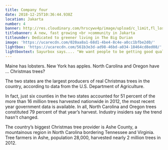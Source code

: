 ```yaml
---
title: Company four
date: 2018-12-25T10:36:44.938Z
location: Jakarta
number: 4
banner: http://res.cloudinary.com/hrscywv4p/image/upload/c_limit,fl_lossy,h_1500,w_2000,f_auto,q_auto/v1/1378019/kilarov-zaneit-634702-unsplash_zfrfwx.jpg
titlebanner: A new, fast growing <br >community in Jakarta
titleunder: Dedicated to greener living in The Big Durian
image: 'https://ucarecdn.com/020aa8a1-68d1-4be4-8c4e-a0cc1bfbe2d0/'
lightbox: 'https://ucarecdn.com/561b3e3d-ad98-46bd-a034-18464cd8ed08/'
lightboxtext: Sayurbox says.... "We want people to be getting good quality pesticide-free vegetables through farm-to-table concept. We want you to know exactly who is growing your food by having the farmers profile on each item and farmers page. You’re welcome to visit the farms and see the love they put into growing your food. Slowly but sure, by cutting the complex supply chain and food system, we hope to improve the welfare of farmers by giving them the returns they deserve for their hard work.
---
```


Maine has lobsters. New York has apples. North Carolina and Oregon have … Christmas trees?

The two states are the largest producers of real Christmas trees in the country, according to data from the U.S. Department of Agriculture.

In fact, just six counties in the two states accounted for 51 percent of the more than 16 million trees harvested nationwide in 2012, the most recent year government data is available. In all, North Carolina and Oregon trees constituted 79 percent of that year’s harvest. Industry insiders say the trend hasn't changed.

The country’s biggest Christmas tree provider is Ashe County, a mountainous region in North Carolina bordering Tennessee and Virginia. Tree farmers in Ashe, population 28,000, harvested nearly 2 million trees in 2012.
